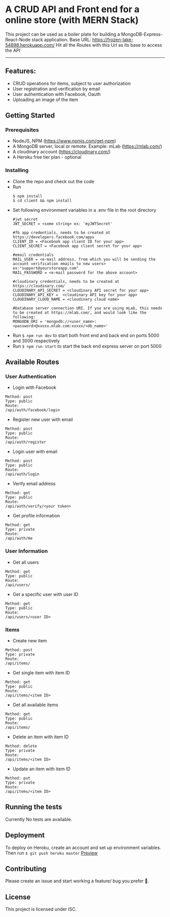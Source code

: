 # A CRUD API and Front end for a online store (with MERN Stack)
This project can be used as a boiler plate for building a MongoDB-Express-React-Node stack application.
Base URL: https://frozen-lake-54898.herokuapp.com/
Hit all the Routes with this Url as its base to access the API
**************************************************************
## Features:
  - CRUD operations for items, subject to user authorization
  - User registration and verification by email
  - User authentication with Facebook, Oauth
  - Uploading an image of the item

## Getting Started
### Prerequisites

 - NodeJS, NPM (https://www.npmjs.com/get-npm)
 - A MongoDB server, local or remote. Example: mLab (https://mlab.com/)
 - A cloudinary account (https://cloudinary.com/)
 - A Heroku free tier plan - optional

### Installing

  - Clone the repo and check out the code
  - Run 
    ```
    $ npm install 
    $ cd client && npm install
    ```
  - Set following environment variables in a .env file in the root directory
    ``` 
    #jwt secret
    JWT_SECRET = <some string> ex: 'myJWTSecret'
    
    #fb app credentials, needs to be created at https://developers.facebook.com/apps
    CLIENT_ID = <Facebook app client ID for your app> 
    CLIENT_SECRET = <Facebook app client secret for your app>
    
    #email credentials
    MAIL_USER = <e-mail address, from which you will be sending the account verification emails to new users> ex:"support@yourstoreapp.com"
    MAIL_PASSWORD = <e-mail password for the above account> 
    
    #cloudinary credentials, needs to be created at https://cloudinary.com/
    CLOUDINARY_API_SECRET = <cloudinary API secret for your app>
    CLOUDINARY_API_KEY =  <cloudinary API key for your app>
    CLOUDINARY_CLOUD_NAME = <cloudinary cloud name>
    
    #Database server connection URI. If you are using mLab, this needs to be created at https://mlab.com/, and would look like the following:
    MONGODB_URI = 'mongodb://<user_name>:<password>@xxxxx.mlab.com:xxxxx/<db_name>'

  - Run ``$ npm run dev`` to start both front end and back end on ports 5000 and 3000 respectively
  - Run ``$ npm run start`` to start the back end express server on port 5000

## Available Routes

### User Authentication

- Login with Facebook

```
Method: post
Type: public
Route:
/api/auth/facebook/login
```

- Register new user with email

```
Method: post
Type: public
Route:
/api/auth/register
```

- Login user with email

```
Method: post
Type: public
Route:
/api/auth/login
```

- Verify email address

```
Method: get
Type: public
Route:
/api/auth/verify/<your token>
```

- Get profile information

```
Method: get
Type: private
Route:
/api/auth/me
```

### User Information

- Get all users

```
Method: get
Type: public
Route:
/api/users/
```

- Get a specific user with user ID

```
Method: get
Type: public
Route:
/api/users/<user ID>
```

### Items

- Create new item

```
Method: post
Type: private
Route:
/api/items/
```

- Get single item with item ID

```
Method: get
Type: public
Route:
/api/items/<item ID>
```

- Get all available items

```
Method: get
Type: public
Route:
/api/items/
```

- Delete an item with item ID

```
Method: delete
Type: private
Route:
/api/items/<item ID>
```

- Update an item with item ID

```
Method: put
Type: private
Route:
/api/items/<item ID>
```

## Running the tests

Currently No tests are available.

## Deployment
To deploy on Heroku, create an account and set up environment variables. Then run ``$ git push heroku master``
[Preview](https://frozen-lake-54898.herokuapp.com/)

## Contributing

Please create an issue and start working a feature/ bug you prefer :rocket:.

## License

This project is licensed under ISC.

